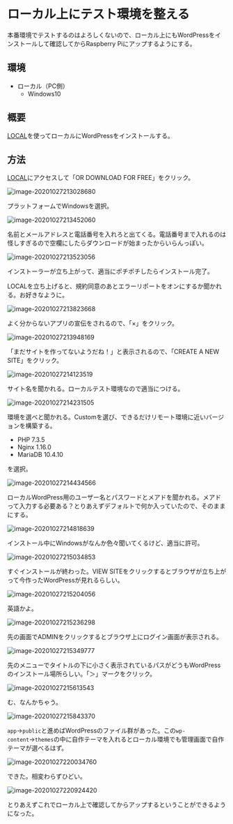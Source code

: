 # ローカル上にテスト環境を整える

本番環境でテストするのはよろしくないので、ローカル上にもWordPressをインストールして確認してからRaspberry Piにアップするようにする。

## 環境

- ローカル（PC側）
  - Windows10

## 概要

[LOCAL](https://localwp.com/)を使ってローカルにWordPressをインストールする。

## 方法

[LOCAL](https://localwp.com/)にアクセスして「OR DOWNLOAD FOR FREE」をクリック。

![image-20201027213028680](image/localenvironment/rs-image-20201027213028680.png)

プラットフォームでWindowsを選択。

![image-20201027213452060](image/localenvironment/rs-image-20201027213452060.png)

名前とメールアドレスと電話番号を入れろと出てくる。電話番号まで入れるのは怪しすぎるので空欄にしたらダウンロードが始まったからいらんっぽい。

![image-20201027213523056](image/localenvironment/rs-image-20201027213523056.png)

インストーラーが立ち上がって、適当にポチポチしたらインストール完了。

LOCALを立ち上げると、規約同意のあとエラーリポートをオンにするか聞かれる。お好きなように。

![image-20201027213823668](image/localenvironment/rs-image-20201027213823668.png)

よく分からないアプリの宣伝をされるので、「×」をクリック。

![image-20201027213948169](image/localenvironment/rs-image-20201027213948169.png)

「まだサイトを作ってないようだね！」と表示されるので、「CREATE A NEW SITE」をクリック。

![image-20201027214123519](image/localenvironment/rs-image-20201027214123519.png)

サイト名を聞かれる。ローカルテスト環境なので適当につける。

![image-20201027214231505](image/localenvironment/rs-image-20201027214231505.png)

環境を選べと聞かれる。Customを選び、できるだけリモート環境に近いバージョンを構築する。

* PHP 7.3.5
* Nginx 1.16.0
* MariaDB 10.4.10

を選択。

![image-20201027214434566](image/localenvironment/rs-image-20201027214434566.png)

ローカルWordPress用のユーザー名とパスワードとメアドを聞かれる。メアドって入力する必要ある？とりあえずデフォルトで何か入っていたので、そのままにする。

![image-20201027214818639](image/localenvironment/rs-image-20201027214818639.png)

インストール中にWindowsがなんか色々聞いてくるけど、適当に許可。

![image-20201027215034853](image/localenvironment/rs-image-20201027215034853.png)

すぐインストールが終わった。VIEW SITEをクリックするとブラウザが立ち上がって今作ったWordPressが見れるらしい。

![image-20201027215204056](image/localenvironment/rs-image-20201027215204056.png)

英語かよ。

![image-20201027215236298](image/localenvironment/rs-image-20201027215236298.png)

先の画面でADMINをクリックするとブラウザ上にログイン画面が表示される。

![image-20201027215349777](image/localenvironment/rs-image-20201027215349777.png)

先のメニューでタイトルの下に小さく表示されているパスがどうもWordPressのインストール場所らしい。「＞」マークをクリック。

![image-20201027215613543](image/localenvironment/rs-image-20201027215613543.png)

む、なんかちゃう。

![image-20201027215843370](image/localenvironment/image-20201027215843370.png)

`app`→`public`と進めばWordPressのファイル群があった。この`wp-content`→`themes`の中に自作テーマを入れるとローカル環境でも管理画面で自作テーマが選べるはず。

![image-20201027220034760](image/localenvironment/image-20201027220034760.png)

できた。相変わらずひどい。

![image-20201027220924420](image/localenvironment/rs-image-20201027220924420.png)

とりあえずこれでローカル上で確認してからアップするということができるようになった。